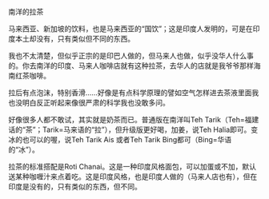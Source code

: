 南洋的拉茶

马来西亚、新加坡的饮料，也是马来西亚的“国饮”；这是印度人发明的，可是在印度本土却没有，只有类似但不同的东西。

我也不太清楚，但似乎正宗的是印巴人做的，但马来人也做，似乎没华人什么事的。你去南洋的印度、马来人咖啡店就有这种拉茶，去华人的店就是我爷爷那样海南红茶咖啡。

拉后有点泡沫，特别香滑……好像是有点科学原理的譬如空气怎样进去茶液里面我也没明白反正听起来像很严肃的科学我也没敢多问。

好像很多人都不敢试，其实就是奶茶而已。普通版在南洋叫Teh Tarik（Teh=福建话的“茶”；Tarik=马来语的“拉”），但升级版更好喝，加姜，说Teh Halia即可。变冰的也可以的喔，说Teh Tarik Ais 或者Teh Tarik Bing都可（Bing=华语的“冰”）。

拉茶的标准搭配是Roti Chanai。这是一种印度风格面包，可以加蛋或不加，默认送某种咖喱汁来点着吃。这是印度风格，也是印度人做的（马来人店也有），但在印度是没有的，只有类似的东西，但不同。
